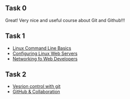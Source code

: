 <h2>Task 0</h2>

Great! Very nice and useful course about Git and Github!!!

<h2>Task 1</h2>
<ul>
	<li><a href="task_01/linux_command_line_basics.jpg">Linux Command Line Basics</a></li>
	<li><a href="task_01/configuring_linux_web_servers.jpg">Configuring Linux Web Servers</a></li>
	<li><a href="task_01/networking_for_web_developers.jpg">Networking fo Web Developers</a></li>
</ul>

<h2>Task 2</h2>
<ul>
	<li><a href="task_02/version_control_with_git.jpg">Vesrion control with git</a></li>
	<li><a href="task_02/github_&_collaboration.jpg">GitHub & Collaboration</a></li>
</ul>